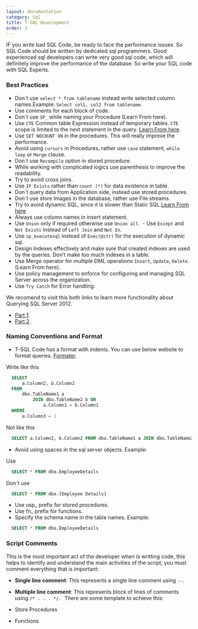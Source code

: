 ```yaml
---
layout: documentation
category: Sql
title: T-SQL Development
order: 3
---
```


IF you write bad SQL Code, be ready to face the performance issues. So SQL Code should be written by dedicated sql programmers. Good experienced sql developers can write very good sql code, which will definitely improve the performance of the database. So write your SQL code with SQL Experts.

### Best Practices
  
  - Don´t use `select * from tablename` instead write selected column names.Example: `Select col1, col2 from tablename`.
  - Use comments for each block of code.
  - Don´t use `SP_` while naming your Procedure (Learn From here).
  - Use `CTE` Common table Expression instead of temporary tables. `CTE` scope is limited to the next statement in the query. [Learn From here](https://www.codeproject.com/articles/265371/common-table-expressions-cte-in-sql-server).
  - Use `SET NOCOUNT ON` in the procedures. This will really improve the performance.
  - Avoid using `cursors` in Procedures, rather use `case` statement, `while loop` or `Merge` clause.
  - Don´t use `Recompile` option in stored procedure.
  - While working with complicated logics use parenthesis to improve the readability.
  - Try to avoid cross joins.
  - Use `IF Exists` rather than `count (*)` for data existence in table.
  - Don´t query data from Application side, instead use stored procedures.
  - Don´t use store Images in the database, rather use File streams.
  - Try to avoid dynamic SQL, since it is slower than Static SQL.[Learn From here](http://www.sqlservercentral.com/articles/Security/dynamicsqlversusstaticsqlp1/617/)
  - Always use column names in insert statement.
  - Use `Union` only if required otherwise use `Union all`.
  - Use `Except` and `Not Exists` Instead of `Left Join` and `Not In`.
  - Use `sp_executesql` instead of `Exec(@str)` for the execution of dynamic sql.
  - Design Indexes effectively and make sure that created indexes are used by the queries. Don’t make too much indexes in a table.
  - Use Merge operator for multiple DML operations `Insert`, `Update`, `Delete`. (Learn From here).
  - Use policy management to enforce for configuring and managing SQL Server across the organization.
  - Use `Try Catch` for Error handling.

We recomend to visit this both links to learn more functionality about Querying SQL Server 2012.

  - [Part 1](https://www.codeproject.com/articles/690340/querying-sql-server-part-i).
  - [Part 2](https://www.codeproject.com/articles/692269/querying-sql-server-part-ii).

### Naming Conventions and Format

  - T-SQL Code has a format with indents. You can use below website to format queries. [Formater](http://www.dpriver.com/pp/sqlformat.htm).

Write like this

```sql
  SELECT 
      a.Column2, b.Column2 
  FROM 
      dbo.TableName1 a
          JOIN dbo.TableName2 b ON
              a.Column1 = b.Column1
  WHERE
      a.Column3 = 1
```

Not like this

```sql  
  SELECT a.Column2, b.Column2 FROM dbo.TableName1 a JOIN dbo.TableName2 b ON a.Column1 = b.Column1 WHERE a.Column3 = 1
```

  - Avoid using spaces in the sql server objects. Example:

Use

```sql
  SELECT * FROM dbo.EmployeeDetails
```

Don´t use

```sql
  SELECT * FROM dbo.[Employee Details]
```

  - Use usp_ prefix for stored procedures.
  - Use fn_ prefix for functions.
  - Specify the schema name in the table names. Example: 
  
```sql
  SELECT * FROM dbo.EmployeeDetails
```

### Script Comments

This is the most important act of the developer when is writting code, this helps to identify and understand the main activities of the script, you must comment everything that is important:
  
  - **Single line comment**: This represents a single line comment using `--`.
  - **Multiple line comment**: This represents block of lines of comments using `/* . . . */`.
  
There are some template to achieve this:

  - Store Procedures
  - Functions
